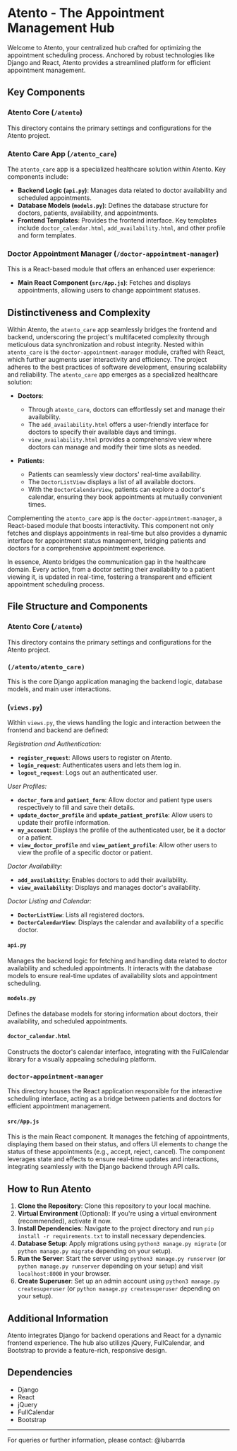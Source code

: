 # Atento - The Appointment Management Hub

Welcome to Atento, your centralized hub crafted for optimizing the appointment scheduling process. Anchored by robust technologies like Django and React, Atento provides a streamlined platform for efficient appointment management.

## Key Components

### Atento Core (`/atento`)
This directory contains the primary settings and configurations for the Atento project.

### Atento Care App (`/atento_care`)
The `atento_care` app is a specialized healthcare solution within Atento. Key components include:
- **Backend Logic (`api.py`)**: Manages data related to doctor availability and scheduled appointments.
- **Database Models (`models.py`)**: Defines the database structure for doctors, patients, availability, and appointments.
- **Frontend Templates**: Provides the frontend interface. Key templates include `doctor_calendar.html`, `add_availability.html`, and other profile and form templates.

### Doctor Appointment Manager (`/doctor-appointment-manager`)
This is a React-based module that offers an enhanced user experience:
- **Main React Component (`src/App.js`)**: Fetches and displays appointments, allowing users to change appointment statuses.


## Distinctiveness and Complexity

Within Atento, the `atento_care` app seamlessly bridges the frontend and backend, underscoring the project's multifaceted complexity through meticulous data synchronization and robust integrity. Nested within `atento_care` is the `doctor-appointment-manager` module, crafted with React, which further augments user interactivity and efficiency. The project adheres to the best practices of software development, ensuring scalability and reliability. The `atento_care` app emerges as a specialized healthcare solution:

- **Doctors**:
  - Through `atento_care`, doctors can effortlessly set and manage their availability.
  - The `add_availability.html` offers a user-friendly interface for doctors to specify their available days and timings.
  - `view_availability.html` provides a comprehensive view where doctors can manage and modify their time slots as needed.

- **Patients**:
  - Patients can seamlessly view doctors' real-time availability.
  - The `DoctorListView` displays a list of all available doctors.
  - With the `DoctorCalendarView`, patients can explore a doctor's calendar, ensuring they book appointments at mutually convenient times.

Complementing the `atento_care` app is the `doctor-appointment-manager`, a React-based module that boosts interactivity. This component not only fetches and displays appointments in real-time but also provides a dynamic interface for appointment status management, bridging patients and doctors for a comprehensive appointment experience.

In essence, Atento bridges the communication gap in the healthcare domain. Every action, from a doctor setting their availability to a patient viewing it, is updated in real-time, fostering a transparent and efficient appointment scheduling process.

## File Structure and Components

### Atento Core (`/atento`)
This directory contains the primary settings and configurations for the Atento project.

### `(/atento/atento_care)`
This is the core Django application managing the backend logic, database models, and main user interactions.

### (`views.py`)

Within `views.py`, the views handling the logic and interaction between the frontend and backend are defined:

*Registration and Authentication:*
- **`register_request`**: Allows users to register on Atento.
- **`login_request`**: Authenticates users and lets them log in.
- **`logout_request`**: Logs out an authenticated user.

 *User Profiles:*
- **`doctor_form`** and **`patient_form`**: Allow doctor and patient type users respectively to fill and save their details.
- **`update_doctor_profile`** and **`update_patient_profile`**: Allow users to update their profile information.
- **`my_account`**: Displays the profile of the authenticated user, be it a doctor or a patient.
- **`view_doctor_profile`** and **`view_patient_profile`**: Allow other users to view the profile of a specific doctor or patient.

*Doctor Availability:*
- **`add_availability`**: Enables doctors to add their availability.
- **`view_availability`**: Displays and manages doctor's availability.

*Doctor Listing and Calendar:*
- **`DoctorListView`**: Lists all registered doctors.
- **`DoctorCalendarView`**: Displays the calendar and availability of a specific doctor.

#### `api.py`
Manages the backend logic for fetching and handling data related to doctor availability and scheduled appointments. It interacts with the database models to ensure real-time updates of availability slots and appointment scheduling.

#### `models.py`
Defines the database models for storing information about doctors, their availability, and scheduled appointments.

#### `doctor_calendar.html`
Constructs the doctor's calendar interface, integrating with the FullCalendar library for a visually appealing scheduling platform.

### `doctor-appointment-manager`

This directory houses the React application responsible for the interactive scheduling interface, acting as a bridge between patients and doctors for efficient appointment management.

#### `src/App.js`
This is the main React component. It manages the fetching of appointments, displaying them based on their status, and offers UI elements to change the status of these appointments (e.g., accept, reject, cancel). The component leverages state and effects to ensure real-time updates and interactions, integrating seamlessly with the Django backend through API calls.

## How to Run Atento

1. **Clone the Repository**: Clone this repository to your local machine.
2. **Virtual Environment** (Optional): If you're using a virtual environment (recommended), activate it now.
3. **Install Dependencies**: Navigate to the project directory and run `pip install -r requirements.txt` to install necessary dependencies.
4. **Database Setup**: Apply migrations using `python3 manage.py migrate` (or `python manage.py migrate` depending on your setup).
5. **Run the Server**: Start the server using `python3 manage.py runserver` (or `python manage.py runserver` depending on your setup) and visit `localhost:8000` in your browser.
6. **Create Superuser**: Set up an admin account using `python3 manage.py createsuperuser` (or `python manage.py createsuperuser` depending on your setup).

## Additional Information

Atento integrates Django for backend operations and React for a dynamic frontend experience. The hub also utilizes jQuery, FullCalendar, and Bootstrap to provide a feature-rich, responsive design.

## Dependencies
- Django
- React
- jQuery
- FullCalendar
- Bootstrap 


---

For queries or further information, please contact: @lubarrda